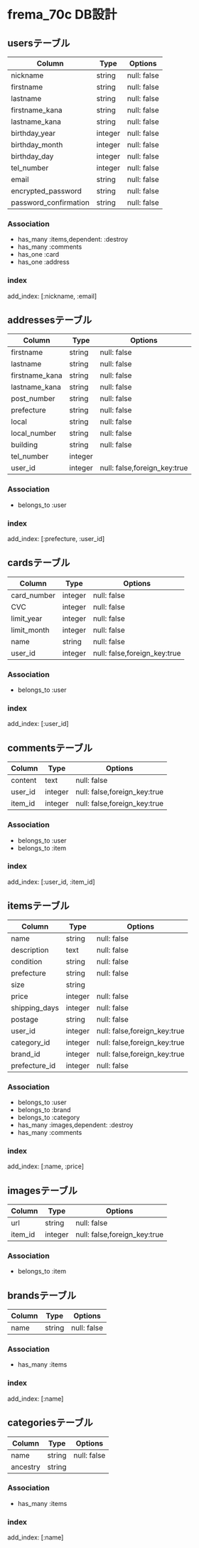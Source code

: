 # frema_70c DB設計

## usersテーブル

|Column|Type|Options|
|------|----|-------|
|nickname|string|null: false|
|firstname|string|null: false|
|lastname|string|null: false|
|firstname_kana|string|null: false|
|lastname_kana|string|null: false|
|birthday_year|integer|null: false|
|birthday_month|integer|null: false|
|birthday_day|integer|null: false|
|tel_number|integer|null: false|
|email|string|null: false|
|encrypted_password|string|null: false|
|password_confirmation|string|null: false|

### Association
- has_many :items,dependent: :destroy
- has_many :comments
- has_one  :card
- has_one  :address

### index
add_index: [:nickname, :email]

## addressesテーブル

|Column|Type|Options|
|------|----|-------|
|firstname|string|null: false|
|lastname|string|null: false|
|firstname_kana|string|null: false|
|lastname_kana|string|null: false|
|post_number|string|null: false|
|prefecture|string|null: false|
|local|string|null: false|
|local_number|string|null: false|
|building|string|null: false|
|tel_number|integer||
|user_id|integer|null: false,foreign_key:true|

### Association
- belongs_to :user

### index
add_index: [:prefecture, :user_id]


## cardsテーブル

|Column|Type|Options|
|------|----|-------|
|card_number|integer|null: false|
|CVC|integer|null: false|
|limit_year|integer|null: false|
|limit_month|integer|null: false|
|name|string|null: false|
|user_id|integer|null: false,foreign_key:true|

### Association
- belongs_to :user

### index
add_index: [:user_id]

## commentsテーブル

|Column|Type|Options|
|------|----|-------|
|content|text|null: false|
|user_id|integer|null: false,foreign_key:true|
|item_id|integer|null: false,foreign_key:true|

### Association
- belongs_to :user
- belongs_to :item

### index
add_index: [:user_id, :item_id]


## itemsテーブル

|Column|Type|Options|
|------|----|-------|
|name|string|null: false|
|description|text|null: false|
|condition|string|null: false|
|prefecture|string|null: false|
|size|string||
|price|integer|null: false|
|shipping_days|integer|null: false|
|postage|string|null: false|
|user_id|integer|null: false,foreign_key:true|
|category_id|integer|null: false,foreign_key:true|
|brand_id|integer|null: false,foreign_key:true|
|prefecture_id|integer|null: false|

### Association
- belongs_to :user
- belongs_to :brand
- belongs_to :category
- has_many :images,dependent: :destroy
- has_many :comments

### index
add_index: [:name, :price]


## imagesテーブル

|Column|Type|Options|
|------|----|-------|
|url|string|null: false|
|item_id|integer|null: false,foreign_key:true|

### Association
- belongs_to :item


## brandsテーブル

|Column|Type|Options|
|------|----|-------|
|name|string|null: false|

### Association
- has_many :items

### index
add_index: [:name]

## categoriesテーブル

|Column|Type|Options|
|------|----|-------|
|name|string|null: false|
|ancestry|string||

### Association
- has_many :items

### index
add_index: [:name]